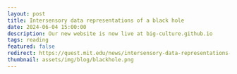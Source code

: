 ```yaml
---
layout: post
title: Intersensory data representations of a black hole
date: 2024-06-04 15:00:00
description: Our new website is now live at big-culture.github.io
tags: reading
featured: false
redirect: https://quest.mit.edu/news/intersensory-data-representations-black-hole
thumbnail: assets/img/blog/blackhole.png
---
```

